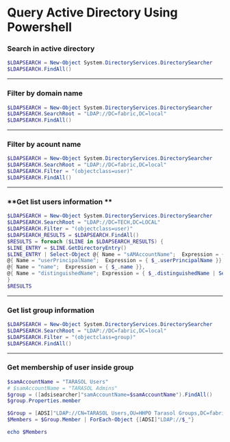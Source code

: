 # Query Active Directory Using Powershell

### **Search in active directory**

```powershell
$LDAPSEARCH = New-Object System.DirectoryServices.DirectorySearcher
$LDAPSEARCH.FindAll()
```

---

### **Filter by domain name**

```powershell
$LDAPSEARCH = New-Object System.DirectoryServices.DirectorySearcher 
$LDAPSEARCH.SearchRoot = "LDAP://DC=fabric,DC=local"
$LDAPSEARCH.FindAll()
```

---

### **Filter by acount name**

```powershell
$LDAPSEARCH = New-Object System.DirectoryServices.DirectorySearcher 
$LDAPSEARCH.SearchRoot = "LDAP://DC=fabric,DC=local"
$LDAPSEARCH.Filter = "(objectclass=user)"
$LDAPSEARCH.FindAll()
```

---

### **Get list users information **

```powershell
$LDAPSEARCH = New-Object System.DirectoryServices.DirectorySearcher 
$LDAPSEARCH.SearchRoot = "LDAP://DC=TECH,DC=LOCAL"
$LDAPSEARCH.Filter = "(objectclass=user)"
$LDAPSEARCH_RESULTS = $LDAPSEARCH.FindAll()
$RESULTS = foreach ($LINE in $LDAPSEARCH_RESULTS) {
$LINE_ENTRY = $LINE.GetDirectoryEntry()
$LINE_ENTRY | Select-Object @{ Name = "sAMAccountName";  Expression = { $_.sAMAccountName }},
@{ Name = "userPrincipalName";  Expression = { $_.userPrincipalName }},
@{ Name = "name";  Expression = { $_.name }},
@{ Name = "distinguishedName"; Expression = { $_.distinguishedName | Select-Object -First 1 }}
}
$RESULTS
```

---

### **Get list group information**

```powershell
$LDAPSEARCH = New-Object System.DirectoryServices.DirectorySearcher 
$LDAPSEARCH.SearchRoot = "LDAP://DC=fabric,DC=local"
$LDAPSEARCH.Filter = "(objectclass=group)"
$LDAPSEARCH.FindAll()
```

---

### **Get membership of user inside group**

```powershell
$samAccountName = "TARASOL Users"
# $samAccountName = "TARASOL Admins"
$group = ([adsisearcher]"samAccountName=$samAccountName").FindAll()
$group.Properties.member
```

```powershell
$Group = [ADSI]"LDAP://CN=TARASOL Users,OU=HHPO Tarasol Groups,DC=fabric,DC=local"
$Members = $Group.Member | ForEach-Object {[ADSI]"LDAP://$_"}

echo $Members
```

